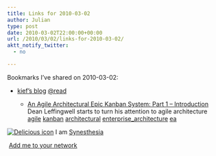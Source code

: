 ```yaml
---
title: Links for 2010-03-02
author: Julian
type: post
date: 2010-03-02T22:00:00+00:00
url: /2010/03/02/links-for-2010-03-02/
aktt_notify_twitter:
  - no

---
```

Bookmarks I&#8217;ve shared on 2010-03-02:

  * [kief&#8217;s blog][1] 
    [@read][2] </li> 
    
      * [An Agile Architectural Epic Kanban System: Part 1 &ndash; Introduction][3]  
        Dean Leffingwell starts to turn his attention to agile architecture  
        [agile][4] [kanban][5] [architectural][6] [enterprise_architecture][7] [ea][8] </ul> 
    
    <p class="deliciouslink">
      <a href="http://del.icio.us/synesthesia" title="See all my bookmarks on del.icio.us"><img src="https://www.synesthesia.co.uk/images/deliciousicon.jpg" alt="Delicious icon" /></a>&nbsp;I am <a href="http://del.icio.us/synesthesia" title="See all my bookmarks on del.icio.us">Synesthesia</a>
    </p>
    
    <p class="deliciouslink">
      <a href="http://del.icio.us/network?add=synesthesia" title="Add me to your del.icio.us network"><img src="https://www.synesthesia.co.uk/images/add.gif" alt="" /></a>&nbsp;<a href="http://del.icio.us/network?add=synesthesia" title="Add me to your del.icio.us network">Add me to your network</a>
    </p>

 [1]: http://azeditech.com/blog/1
 [2]: http://delicious.com/synesthesia/%40read
 [3]: http://scalingsoftwareagility.wordpress.com/2010/03/01/an-agile-architectural-epic-kanban-system-part-1-%E2%80%93-introduction
 [4]: http://delicious.com/synesthesia/agile
 [5]: http://delicious.com/synesthesia/kanban
 [6]: http://delicious.com/synesthesia/architectural
 [7]: http://delicious.com/synesthesia/enterprise_architecture
 [8]: http://delicious.com/synesthesia/ea